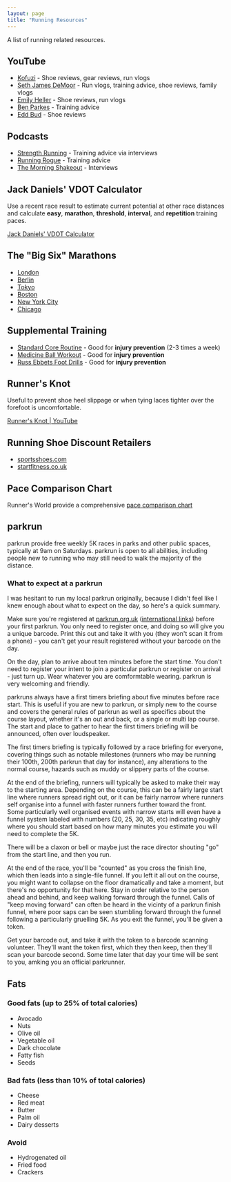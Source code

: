```yaml
---
layout: page
title: "Running Resources"
---
```


A list of running related resources.

## YouTube

- [Kofuzi](https://www.youtube.com/c/kofuzi) - Shoe reviews, gear reviews, run vlogs
- [Seth James DeMoor](https://www.youtube.com/c/SethDeMoor) - Run vlogs, training advice, shoe reviews, family vlogs
- [Emily Heller](https://www.youtube.com/c/RunLikeHeller) - Shoe reviews, run vlogs
- [Ben Parkes](https://www.youtube.com/c/BenParkes) - Training advice
- [Edd Bud](https://www.youtube.com/user/EDDBUD) - Shoe reviews

## Podcasts

- [Strength Running](https://strengthrunning.com/podcast/) - Training advice via interviews
- [Running Rogue](https://runningrogue.libsyn.com/) - Training advice
- [The Morning Shakeout](https://themorningshakeout.com/) - Interviews

## Jack Daniels' VDOT Calculator

Use a recent race result to estimate current potential at other race distances and calculate **easy**, **marathon**, **threshold**, **interval**, and **repetition** training paces.

[Jack Daniels' VDOT Calculator](https://runsmartproject.com/calculator/)

## The "Big Six" Marathons

- [London](https://www.tcslondonmarathon.com/)
- [Berlin](https://www.bmw-berlin-marathon.com/)
- [Tokyo](https://www.marathon.tokyo/)
- [Boston](https://www.baa.org/races/boston-marathon)
- [New York City](https://www.nyrr.org/tcsnycmarathon)
- [Chicago](https://www.chicagomarathon.com/)

## Supplemental Training

- [Standard Core Routine](https://strengthrunning.com/core/) - Good for **injury prevention** (2-3 times a week)
- [Medicine Ball Workout](https://strengthrunning.com/2014/04/tomahawk-medicine-ball-workout/) - Good for **injury prevention**
- [Russ Ebbets Foot Drills](https://www.lancasterschools.org/cms/lib/NY19000266/Centricity/Domain/159/The_Foot_Drills.pdf) - Good for **injury prevention**

## Runner's Knot

Useful to prevent shoe heel slippage or when tying laces tighter over the forefoot is uncomfortable.

[Runner's Knot \| YouTube](https://www.youtube.com/watch?v=a5lUNW9wlpY)

## Running Shoe Discount Retailers

- [sportsshoes.com](https://www.sportsshoes.com/)
- [startfitness.co.uk](https://startfitness.co.uk/)

## Pace Comparison Chart

Runner's World provide a comprehensive [pace comparison chart](https://www.runnersworld.com/uk/training/a27164758/running-pace-conversion-chart/)

## parkrun

parkrun provide free weekly 5K races in parks and other public spaces, typically at 9am on Saturdays. parkrun is open to all abilities, including people new to running who may still need to walk the majority of the distance.

### What to expect at a parkrun

I was hesitant to run my local parkrun originally, because I didn't feel like I knew enough about what to expect on the day, so here's a quick summary.

Make sure you're registered at [parkrun.org.uk](https://www.parkrun.org.uk/) ([international links](https://www.parkrun.com/)) before your first parkrun. You only need to register once, and doing so will give you a unique barcode. Print this out and take it with you (they won't scan it from a phone) - you can't get your result registered without your barcode on the day.

On the day, plan to arrive about ten minutes before the start time. You don't need to register your intent to join a particular parkrun or register on arrival - just turn up. Wear whatever you are comformtable wearing. parkrun is very welcoming and friendly.

parkruns always have a first timers briefing about five minutes before race start. This is useful if you are new to parkrun, or simply new to the course and covers the general rules of parkrun as well as specifics about the course layout, whether it's an out and back, or a single or multi lap course. The start and place to gather to hear the first timers briefing will be announced, often over loudspeaker.

The first timers briefing is typically followed by a race briefing for everyone, covering things such as notable milestones (runners who may be running their 100th, 200th parkrun that day for instance), any alterations to the normal course, hazards such as muddy or slippery parts of the course.

At the end of the briefing, runners will typically be asked to make their way to the starting area. Depending on the course, this can be a fairly large start line where runners spread right out, or it can be fairly narrow where runners self organise into a funnel with faster runners further toward the front. Some particularly well organised events with narrow starts will even have a funnel system labeled with numbers (20, 25, 30, 35, etc) indicating roughly where you should start based on how many minutes you estimate you will need to complete the 5K.

There will be a claxon or bell or maybe just the race director shouting "go" from the start line, and then you run.

At the end of the race, you'll be "counted" as you cross the finish line, which then leads into a single-file funnel. If you left it all out on the course, you might want to collapse on the floor dramatically and take a moment, but there's no opportunity for that here. Stay in order relative to the person ahead and behind, and keep walking forward through the funnel. Calls of "keep moving forward" can often be heard in the vicinty of a parkrun finish funnel, where poor saps can be seen stumbling forward through the funnel following a particularly gruelling 5K. As you exit the funnel, you'll be given a token.

Get your barcode out, and take it with the token to a barcode scanning volunteer. They'll want the token first, which they then keep, then they'll scan your barcode second. Some time later that day your time will be sent to you, amking you an official parkrunner.

## Fats

### Good fats (up to 25% of total calories)
- Avocado
- Nuts
- Olive oil
- Vegetable oil
- Dark chocolate
- Fatty fish 
- Seeds

### Bad fats (less than 10% of total calories)
- Cheese
- Red meat
- Butter
- Palm oil
- Dairy desserts

### Avoid
- Hydrogenated oil
- Fried food
- Crackers